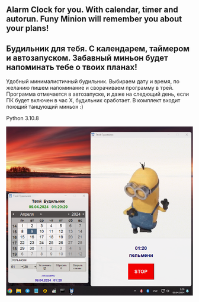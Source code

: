 ## Alarm Clock for you. With calendar, timer and autorun. Funy Minion will remember you about your plans!

## Будильник для тебя. С календарем, таймером и автозапуском. Забавный миньон будет напоминать тебе о твоих планах!

Удобный минималистичный будильник. Выбираем дату и время, по желанию пишем напоминание и сворачиваем программу в трей. 
Программа отмечается в автозапуске, и даже на следющий день, если ПК будет включен в час Х, будильник сработает.
В комплект входит поющий танцующий миньон :)

Python 3.10.8

![Window](https://github.com/Demston/Alarm_Clock/blob/main/screenshot%20alarm%20clock.png)
